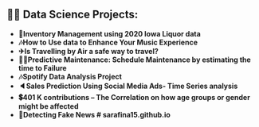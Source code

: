<h2>👩‍💻 Data Science Projects:</h2>
 
- <b>🍷Inventory Management using 2020 Iowa Liquor data
- <b>🎶How to Use data to Enhance Your Music Experience </b>
- <b>✈Is Travelling by Air a safe way to travel? </b>
- <b>👷‍♀️Predictive Maintenance: Schedule Maintenance by estimating the time to Failure</b>
- <b>🎶Spotify Data Analysis Project</b>
- <b>🔈Sales Prediction Using Social Media Ads- Time Series analysis</b>
- <b>💲401 K contributions – The Correlation on how age groups or gender might be affected </b>
- <b>📰Detecting Fake News </b># sarafina15.github.io
